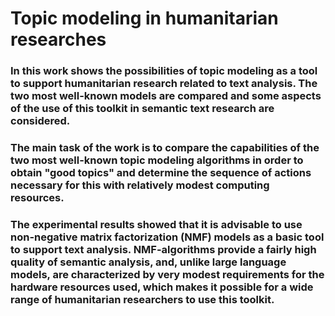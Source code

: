 # Topic modeling in humanitarian researches
### In this work shows the possibilities of topic modeling as a tool to support humanitarian research related to text analysis. The two most well-known models are compared and some aspects of the use of this toolkit in semantic text research are considered. 
### The main task of the work is to compare the capabilities of the two most well-known topic modeling algorithms in order to obtain "good topics" and determine the sequence of actions necessary for this with relatively modest computing resources.
### The experimental results showed that it is advisable to use non-negative matrix factorization (NMF) models as a basic tool to support text analysis. NMF-algorithms provide a fairly high quality of semantic analysis, and, unlike large language models, are characterized by very modest requirements for the hardware resources used, which makes it possible for a wide range of humanitarian researchers to use this toolkit.  


